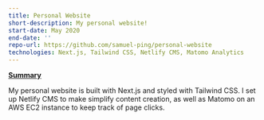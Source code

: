 ```yaml
---
title: Personal Website
short-description: My personal website!
start-date: May 2020
end-date: ''
repo-url: https://github.com/samuel-ping/personal-website
technologies: Next.js, Tailwind CSS, Netlify CMS, Matomo Analytics
---
```


<ins>**Summary**</ins>

My personal website is built with Next.js and styled with Tailwind CSS. I set up Netlify CMS to make simplify content creation, as well as Matomo on an AWS EC2 instance to keep track of page clicks.
